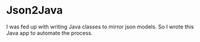 Json2Java
=========

I was fed up with writing Java classes to mirror json models.  So I wrote this Java app to automate the process.
